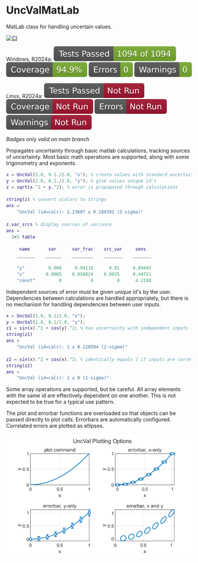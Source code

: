 # UncValMatLab
MatLab class for handling uncertain values.

[![CI](https://github.com/btmy87/UncValMatLab/actions/workflows/ci.yml/badge.svg?branch=main)](https://github.com/btmy87/UncValMatLab/actions/workflows/ci.yml)

Windows, R2024a:
![TestResults](resources/PCWIN64-R2024a-tests.svg)
![TestCoverage](resources/PCWIN64-R2024a-coverage.svg)
![CodeErrors](resources/PCWIN64-R2024a-errors.svg)
![CodeWarnings](resources/PCWIN64-R2024a-warnings.svg)

Linux, R2024a:
![TestResults](resources/GLNXA64-R2024a-tests.svg)
![TestCoverage](resources/GLNXA64-R2024a-coverage.svg)
![CodeErrors](resources/GLNXA64-R2024a-errors.svg)
![CodeWarnings](resources/GLNXA64-R2024a-warnings.svg)

_Badges only valid on main branch_ 

Propagates uncertainty through basic matlab calculations, tracking sources
of uncertainty.  Most basic math operations are supported, along with some 
trigonometry and exponents.

```Matlab
x = UncVal(1.0, 0.1./2.0, "x"); % create values with standard uncertaities
y = UncVal(2.0, 0.2./2.0, "y"); % give values unique id's
z = sqrt(x.^2 + y.^2); % error is propagated through calculations

string(z) % convert scalars to strings
ans = 
    "UncVal (id=calc): 2.23607 ± 0.184391 (2-sigma)"

z.var_srcs % display sources of variance
ans = 
  3×5 table

     name       var      var_frac    src_var     sens  
    _______    ______    ________    _______    _______

    "y"         0.008     0.94118      0.01     0.89443
    "x"        0.0005    0.058824    0.0025     0.44721
    "const"         0           0         0      4.2188
```

Independent sources of error must be given unique id's by the user.
Dependencies between calculations are handled appropriately, but there is 
no mechanism for handling dependencies between user inputs.
```Matlab
x = UncVal(1.0, 0.1/2.0, "x");
y = UncVal(1.0, 0.1/2.0, "y");
z1 = sin(x).^2 + cos(y).^2; % has uncertainty with independent inputs
string(z1)
ans = 
    "UncVal (id=calc): 1 ± 0.128594 (2-sigma)"

z2 = sin(x).^2 + cos(x).^2; % identically equals 1 if inputs are correlated
string(z2)
ans = 
    "UncVal (id=calc): 1 ± 0 (2-sigma)"
```

Some array operations are supported, but be careful.  All array elements
with the same id are effectively dependent on one another.  This is not
expected to be true for a typical use pattern.

The plot and errorbar functions are overloaded so that objects can be 
passed directly to plot calls.  Errorbars are automatically configured.
Correlated errors are plotted as ellipses.

<picture>
  <source media="(prefers-color-scheme: dark)" srcset="dark.png">
  <source media="(prefers-color-scheme: light)" srcset="light.png">
  <img alt="Example plot with error bars." src="light.png">
</picture>
